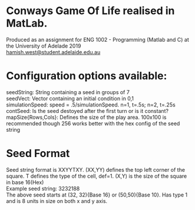 # Conways Game Of Life realised in MatLab.     
Produced as an assignment for ENG 1002 - Programming (Matlab and C) at the University of Adelade 2019     
hamish.west@student.adelaide.edu.au    
   
# Configuration options available:    
seedString: String containing a seed in groups of 7    
seedVect: Vector containing an initial condition in 0,1   
simulationSpeed: speed = .5/simulationSpeed. n=1, t=.5s; n=2, t=.25s   
contSeed: Is the seed destoyed after the first turn or is it constant?  
mapSize{Rows,Cols}: Defines the size of the play area. 100x100 is recommended though 256 works better with the hex config of the seed string  
  
# Seed Format    
Seed string format is XXYYTXY. (XX,YY) defines the top left corner of the square. T defines the type of the cell, def=1. (X,Y) is the size of the square in base 16(Hex)   
Example seed string: 3232188   
The above seed starts at (32, 32){Base 16} or (50,50){Base 10}. Has type 1 and is 8 units in size on both x and y axis.    

